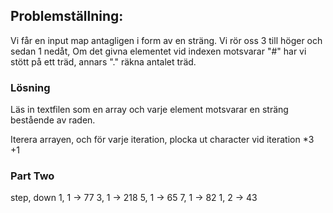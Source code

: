 ## Problemställning:

Vi får en input map antagligen i form av en sträng.
Vi rör oss 3 till höger och sedan 1 nedåt,
Om det givna elementet vid indexen motsvarar "#" har vi stött på ett träd, annars "." räkna antalet träd.

### Lösning

Läs in textfilen som en array och varje element motsvarar en sträng bestående av raden.

Iterera arrayen, och för varje iteration, plocka ut character vid iteration \*3 +1

### Part Two

step, down
1, 1 -> 77
3, 1 -> 218
5, 1 -> 65
7, 1 -> 82
1, 2 -> 43
